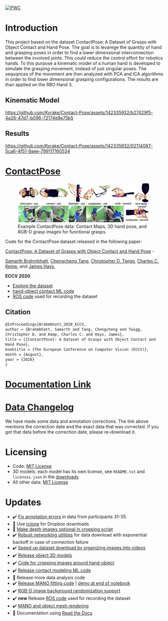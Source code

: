 [![PWC](https://img.shields.io/endpoint.svg?url=https://paperswithcode.com/badge/contactpose-a-dataset-of-grasps-with-object/grasp-contact-prediction-on-contactpose)](https://paperswithcode.com/sota/grasp-contact-prediction-on-contactpose?p=contactpose-a-dataset-of-grasps-with-object)

# Introduction
This project based on the dataset ContactPose: A Dataset of Grasps with Object Contact and Hand Pose. The goal is to levarege the quantity of hand and grasping poses in order to find a lower dimensional interconnection between the involved joints. This could reduce the control effort for robotics hands. To this purpose a kinematic model of a human hand is developed to simulate the grasping movement, instead of just singular poses. The sequqnces of the movement are then analyzed with PCA and ICA algorithms in order to find lower dimensional grasping configurations. The results are than applied on the RBO Hand 3.

## Kinematic Model



https://github.com/Kyrake/Contact-Pose/assets/142335932/b27429f5-4a26-47d7-b096-72174e9e75b5



## Results



https://github.com/Kyrake/Contact-Pose/assets/142335932/02114067-5ca6-4f51-9aee-799117160534






# [ContactPose](https://contactpose.cc.gatech.edu)

<figure>
<img src="readme_images/teaser.png" width="700">
<figcaption>Example ContactPose data: Contact Maps, 3D hand pose, and RGB-D grasp images for functional grasps.</figcaption>
</figure>

Code for the ContactPose dataset released in the following paper:

[ContactPose: A Dataset of Grasps with Object Contact and Hand Pose](https://contactpose.cc.gatech.edu) - 

[Samarth Brahmbhatt](https://samarth-robo.github.io/),
[Chengcheng Tang](https://scholar.google.com/citations?hl=en&user=WbG27wQAAAAJ),
[Christopher D. Twigg](https://scholar.google.com/citations?hl=en&user=aN-lQ0sAAAAJ),
[Charles C. Kemp](http://charliekemp.com/), and
[James Hays](https://www.cc.gatech.edu/~hays/),

**ECCV 2020**.

- [Explore the dataset](https://contactpose.cc.gatech.edu/contactpose_explorer.html)
- [hand-object contact ML code](https://github.com/samarth-robo/ContactPose-ML)
- [ROS code](https://github.com/samarth-robo/contactpose_ros_utils) used for recording the dataset

## Citation
```
@InProceedings{Brahmbhatt_2020_ECCV,
author = {Brahmbhatt, Samarth and Tang, Chengcheng and Twigg, Christopher D. and Kemp, Charles C. and Hays, James},
title = {{ContactPose}: A Dataset of Grasps with Object Contact and Hand Pose},
booktitle = {The European Conference on Computer Vision (ECCV)},
month = {August},
year = {2020}
}
```

# [Documentation Link](docs/doc.md)

# [Data Changelog](docs/data_changelog.md)
We have made some data and annotation corrections. The link above mentions the correction date and the exact data that was corrected.
If you got that data before the correction date, please re-download it.

# Licensing
- Code: [MIT License](LICENSE.txt)
- 3D models: each model has its own license, see `README.txt` and `licenses.json` in the [downloads](docs/doc.md#3d-models-and-3d-printing)
- All other data: [MIT License](LICENSE.txt)

# Updates
- :heavy_check_mark: [Fix annotation errors](https://github.com/facebookresearch/ContactPose/issues/7) in data from participants 31-35.
- :black_square_button: Use [rclone](https://github.com/rclone/rclone) for Dropbox downloads
- :black_square_button: [Make depth images optional in cropping script](https://github.com/facebookresearch/ContactPose/issues/6)
- :heavy_check_mark: [Robust networking utilities](utilities/networking.py) for data download with exponential backoff in case of connection failure
- :heavy_check_mark: [Speed up dataset download by organizing images into videos](docs/doc.md#download-rgb-images-only)
- :heavy_check_mark: [Release object 3D models](docs/doc.md#3d-models-and-3d-printing)
- :heavy_check_mark: [Code for cropping images around hand-object](demo.ipynb)
- :heavy_check_mark: [Release contact modeling ML code](https://github.com/samarth-robo/ContactPose-ML)
- :black_square_button: Release more data analysis code
- :heavy_check_mark: [Release MANO fitting code](utilities/mano_fitting.py) | [demo at end of notebook](demo.ipynb)
- :heavy_check_mark: [RGB-D image background randomization support](docs/doc.md#image-preprocessing)
- :heavy_check_mark: **new** Release [ROS code](https://github.com/samarth-robo/contactpose_ros_utils) used for recording the dataset
- :heavy_check_mark: [MANO and object mesh rendering](docs/rendering.md)
- :black_square_button: Documentation using [Read the Docs](https://readthedocs.org)
